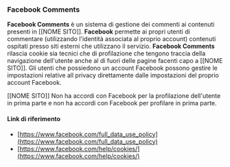 ### Facebook Comments
**Facebook Comments** è un sistema di gestione dei commenti ai contenuti presenti in [[NOME SITO]].
**Facebook** permette ai propri utenti di commentare (utilizzando l'identità associata al proprio account) 
contenuti ospitati presso siti esterni che utilizzano il servizio. 
**Facebook Comments** rilascia cookie sia tecnici che di profilazione che tengono traccia della navigazione dell'utente 
anche al di fuori delle pagine facenti capo a [[NOME SITO]]. 
Gli utenti che possiedono un account Facebook possono gestire le impostazioni relative all privacy direttamente 
dalle impostazioni del proprio account Facebook.

[[NOME SITO]] Non ha accordi con Facebook per la profilazione dell'utente in prima parte e non ha accordi con Facebook per profilare in prima parte.

#### Link di riferimento
* [https://www.facebook.com/full_data_use_policy](https://www.facebook.com/full_data_use_policy)
* [https://www.facebook.com/help/cookies/](https://www.facebook.com/help/cookies/)
